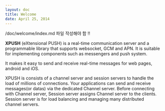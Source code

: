 ```yaml
---
layout: doc
title: Welcome
date: April 25, 2014
---
```


/doc/welcome/index.md 파일 작성해야 함 !!

**XPUSH** (eXtensional PUSH) is a real-time communication server and a programmable library that supports websocket, GCM and APN. It is suitable for implementing components such as messengers and push system.

It makes it easy to send and receive real-time messages for web pages, android and iOS.

XPUSH is consists of a channel server and session servers to handle the load of millions of connections. Your applications can send and receive messages(or datas) via the dedicated Channel server. Before connecting with Channel server, Session server assigns Channel server to the clients. Session server is for load balancing and managing many distributed channel servers.

